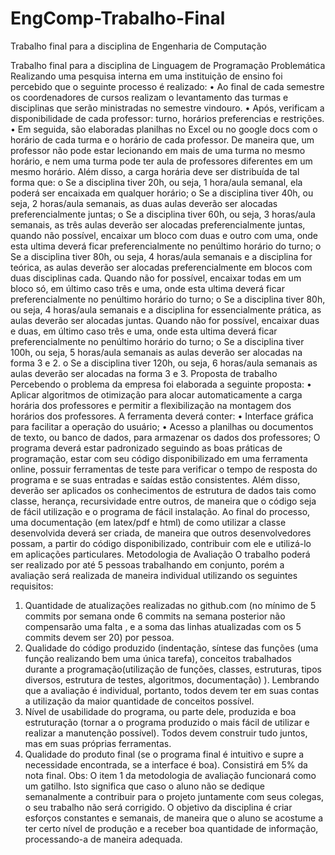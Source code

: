 EngComp-Trabalho-Final
======================

Trabalho final para a disciplina de Engenharia de Computação

Trabalho final para a disciplina de Linguagem de Programação 
Problemática 
Realizando uma pesquisa interna em uma instituição de ensino foi percebido que o seguinte 
processo é realizado: 
• Ao final de cada semestre os coordenadores de cursos realizam o levantamento das 
turmas e disciplinas que serão ministradas no semestre vindouro. 
• Após, verificam a disponibilidade de cada professor: turno, horários preferencias e 
restrições. 
• Em seguida, são elaboradas planilhas no Excel ou no google docs com o horário de 
cada turma e o horário de cada professor. De maneira que, um professor não pode 
estar lecionando em mais de uma turma no mesmo horário, e nem uma turma pode 
ter aula de professores diferentes em um mesmo horário. Além disso, a carga horária 
deve ser distribuída de tal forma que: 
o Se a disciplina tiver 20h, ou seja, 1 hora/aula semanal, ela poderá ser 
encaixada em qualquer horário; 
o Se a disciplina tiver 40h, ou seja, 2 horas/aula semanais, as duas aulas deverão 
ser alocadas preferencialmente juntas; 
o Se a disciplina tiver 60h, ou seja, 3 horas/aula semanais, as três aulas deverão 
ser alocadas preferencialmente juntas, quando não possível, encaixar um 
bloco com duas e outro com uma, onde esta ultima deverá ficar 
preferencialmente no penúltimo horário do turno; 
o Se a disciplina tiver 80h, ou seja, 4 horas/aula semanais e a disciplina for 
teórica, as aulas deverão ser alocadas preferencialmente em blocos com duas 
disciplinas cada. Quando não for possível, encaixar todas em um bloco só, em 
último caso três e uma, onde esta ultima deverá ficar preferencialmente no 
penúltimo horário do turno; 
o Se a disciplina tiver 80h, ou seja, 4 horas/aula semanais e a disciplina for 
essencialmente prática, as aulas deverão ser alocadas juntas. Quando não for 
possível, encaixar duas e duas, em último caso três e uma, onde esta ultima 
deverá ficar preferencialmente no penúltimo horário do turno; 
o Se a disciplina tiver 100h, ou seja, 5 horas/aula semanais as aulas deverão ser 
alocadas na forma 3 e 2. 
o Se a disciplina tiver 120h, ou seja, 6 horas/aula semanais as aulas deverão ser 
alocadas na forma 3 e 3. 
Proposta de trabalho 
Percebendo o problema da empresa foi elaborada a seguinte proposta: 
• Aplicar algoritmos de otimização para alocar automaticamente a carga horária dos 
professores e permitir a flexibilização na montagem dos horários dos professores. 
A ferramenta deverá conter:
• Interface gráfica para facilitar a operação do usuário; 
• Acesso a planilhas ou documentos de texto, ou banco de dados, para armazenar os 
dados dos professores; 
O programa deverá estar padronizado seguindo as boas práticas de programação, estar com 
seu código disponibilizado em uma ferramenta online, possuir ferramentas de teste para 
verificar o tempo de resposta do programa e se suas entradas e saídas estão consistentes. 
Além disso, deverão ser aplicados os conhecimentos de estrutura de dados tais como classe, 
herança, recursividade entre outros, de maneira que o código seja de fácil utilização e o 
programa de fácil instalação. 
Ao final do processo, uma documentação (em latex/pdf e html) de como utilizar a classe 
desenvolvida deverá ser criada, de maneira que outros desenvolvedores possam, a partir do 
código disponibilizado, contribuir com ele e utilizá-lo em aplicações particulares. 
Metodologia de Avaliação 
O trabalho poderá ser realizado por até 5 pessoas trabalhando em conjunto, porém a 
avaliação será realizada de maneira individual utilizando os seguintes requisitos: 
1. Quantidade de atualizações realizadas no github.com (no mínimo de 5 commits por 
semana onde 6 commits na semana posterior não compensarão uma falta , e a soma 
das linhas atualizadas com os 5 commits devem ser 20) por pessoa. 
2. Qualidade do código produzido (indentação, síntese das funções (uma função 
realizando bem uma única tarefa), conceitos trabalhados durante a 
programação(utilização de funções, classes, estruturas, tipos diversos, estrutura de 
testes, algoritmos, documentação) ). Lembrando que a avaliação é individual, 
portanto, todos devem ter em suas contas a utilização da maior quantidade de 
conceitos possível.
3. Nível de usabilidade do programa, ou parte dele, produzida e boa estruturação (tornar 
a o programa produzido o mais fácil de utilizar e realizar a manutenção possível). 
Todos devem construir tudo juntos, mas em suas próprias ferramentas.
4. Qualidade do produto final (se o programa final é intuitivo e supre a necessidade 
encontrada, se a interface é boa). Consistirá em 5% da nota final.
Obs: O item 1 da metodologia de avaliação funcionará como um gatilho. Isto significa que caso 
o aluno não se dedique semanalmente a contribuir para o projeto juntamente com seus 
colegas, o seu trabalho não será corrigido. O objetivo da disciplina é criar esforços constantes e 
semanais, de maneira que o aluno se acostume a ter certo nível de produção e a receber boa 
quantidade de informação, processando-a de maneira adequada. 
